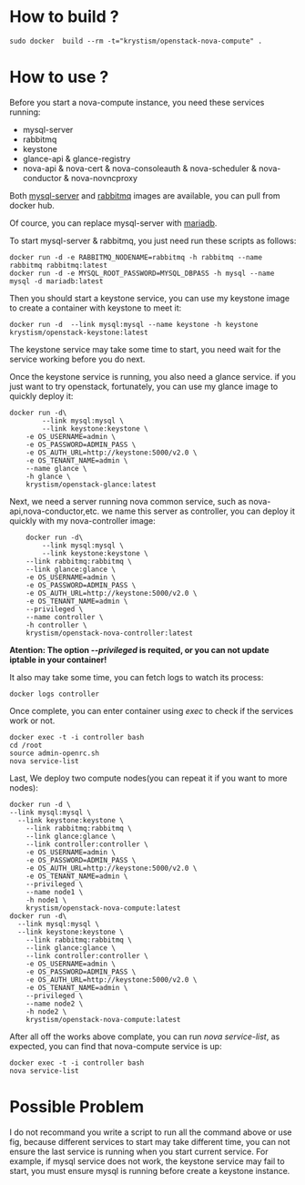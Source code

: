 # How to build ?
```
sudo docker  build --rm -t="krystism/openstack-nova-compute" .
```
# How to use ?
Before you start a nova-compute instance, you need these services running:
* mysql-server
* rabbitmq
* keystone
* glance-api & glance-registry
* nova-api & nova-cert & nova-consoleauth & nova-scheduler & nova-conductor & nova-novncproxy

Both [mysql-server](https://registry.hub.docker.com/_/mysql/) and [rabbitmq](https://registry.hub.docker.com/_/rabbitmq/) images
are available, you can pull from docker hub. 

Of cource, you can replace mysql-server with [mariadb](https://registry.hub.docker.com/_/mariadb/).

To start mysql-server & rabbitmq, you just need run these scripts as follows:
```
docker run -d -e RABBITMQ_NODENAME=rabbitmq -h rabbitmq --name rabbitmq rabbitmq:latest
docker run -d -e MYSQL_ROOT_PASSWORD=MYSQL_DBPASS -h mysql --name mysql -d mariadb:latest
```
Then you should start a keystone service, you can use my keystone image to create a container with keystone to meet it:
```
docker run -d  --link mysql:mysql --name keystone -h keystone krystism/openstack-keystone:latest
```
The keystone service may take some time to start, you need wait for the service working before you do next.

Once the keystone service is running, you also need a glance service. if you just want to try openstack, fortunately, 
you can use my glance image to quickly deploy it:
```
docker run -d\
      	--link mysql:mysql \
       	--link keystone:keystone \
	-e OS_USERNAME=admin \
	-e OS_PASSWORD=ADMIN_PASS \
	-e OS_AUTH_URL=http://keystone:5000/v2.0 \
	-e OS_TENANT_NAME=admin \
	--name glance \
	-h glance \
	krystism/openstack-glance:latest
```

Next, we need a server running nova common service, such as nova-api,nova-conductor,etc. we name this server as 
controller, you can deploy it quickly with my nova-controller image:
	
```
	docker run -d\
      	--link mysql:mysql \
       	--link keystone:keystone \
	--link rabbitmq:rabbitmq \
	--link glance:glance \
	-e OS_USERNAME=admin \
	-e OS_PASSWORD=ADMIN_PASS \
	-e OS_AUTH_URL=http://keystone:5000/v2.0 \
	-e OS_TENANT_NAME=admin \
	--privileged \
	--name controller \
	-h controller \
	krystism/openstack-nova-controller:latest
```
**Atention: The option *--privileged* is requited, or you can not update iptable in your container!**

It also may take some time, you can fetch logs to watch its process:
```
docker logs controller
```
Once complete, you can enter container using *exec* to check if the services work or not.
```
docker exec -t -i controller bash
cd /root
source admin-openrc.sh
nova service-list
```
Last, We deploy two compute nodes(you can repeat it if you want to more nodes):
```
docker run -d \
--link mysql:mysql \
  --link keystone:keystone \
	--link rabbitmq:rabbitmq \
	--link glance:glance \
	--link controller:controller \
	-e OS_USERNAME=admin \
	-e OS_PASSWORD=ADMIN_PASS \
	-e OS_AUTH_URL=http://keystone:5000/v2.0 \
	-e OS_TENANT_NAME=admin \
	--privileged \
	--name node1 \
	-h node1 \
	krystism/openstack-nova-compute:latest
docker run -d\
  --link mysql:mysql \
  --link keystone:keystone \
	--link rabbitmq:rabbitmq \
	--link glance:glance \
	--link controller:controller \
	-e OS_USERNAME=admin \
	-e OS_PASSWORD=ADMIN_PASS \
	-e OS_AUTH_URL=http://keystone:5000/v2.0 \
	-e OS_TENANT_NAME=admin \
	--privileged \
	--name node2 \
	-h node2 \
	krystism/openstack-nova-compute:latest
```
After all off the works above complate, you can run *nova service-list*, as expected, you can find that nova-compute service is up:
```
docker exec -t -i controller bash
nova service-list
```
# Possible Problem
I do not recommand you write a script to run all the command above or use fig, because different services to start may take
different time, you can not ensure the last service is running when you start current service. For example, if mysql
service does not work, the keystone service may fail to start, you must ensure mysql is running before create a keystone
instance.
